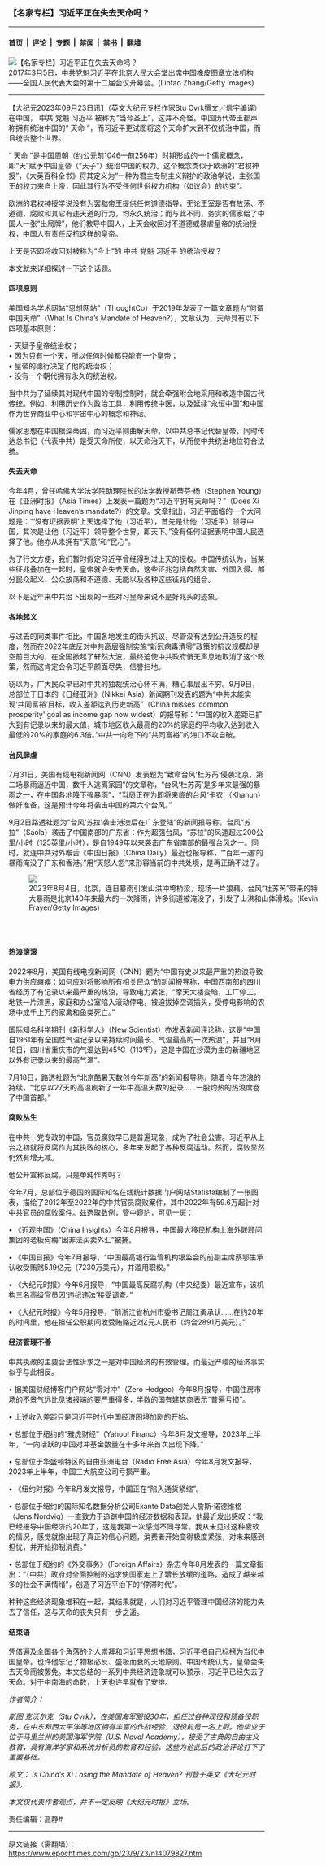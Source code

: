 ### 【名家专栏】习近平正在失去天命吗？

---

#### [首页](../../../..?n14079827) &nbsp;|&nbsp; [评论](../../../../../epoch-comment?n14079827) &nbsp;|&nbsp; [专题](../../../../../epoch-special?n14079827) &nbsp;|&nbsp; [禁闻](../../../../../epoch-news?n14079827) &nbsp;|&nbsp; [禁书](../../../../../books?n14079827) &nbsp;|&nbsp; [翻墙](https://github.com/gfw-breaker/nogfw/blob/master/README.md?n14079827)


<div><img alt="【名家专栏】习近平正在失去天命吗？" class="attachment-djy_600_400 size-djy_600_400 wp-post-image" src="https://i.epochtimes.com/assets/uploads/2023/09/id14079829-XiGettyImages-648141512-600x400.jpg"/>
<div class="caption">
 2017年3月5日，中共党魁习近平在北京人民大会堂出席中国橡皮图章立法机构——全国人民代表大会的第十二届会议开幕会。(Lintao Zhang/Getty Images)
</div></div><hr/><div class="post_content" id="artbody" itemprop="articleBody">
 <!-- article content begin -->
 <p>
  【大纪元2023年09月23日讯】（英文大纪元专栏作家Stu Cvrk撰文／信宇编译）在中国，
  <ok href="https://www.epochtimes.com/gb/tag/%E4%B8%AD%E5%85%B1.html">
   中共
  </ok>
  党魁
  <ok href="https://www.epochtimes.com/gb/tag/%E4%B9%A0%E8%BF%91%E5%B9%B3.html">
   习近平
  </ok>
  被称为“当今圣上”，这并不奇怪。中国历代帝王都声称拥有统治中国的“
  <ok href="https://www.epochtimes.com/gb/tag/%E5%A4%A9%E5%91%BD.html">
   天命
  </ok>
  ”，而习近平更试图将这个天命扩大到不仅统治中国，而且统治整个世界。
 </p>
 <p>
  “
  <ok href="https://www.epochtimes.com/gb/tag/%E5%A4%A9%E5%91%BD.html">
   天命
  </ok>
  ”是中国周朝（约公元前1046—前256年）时期形成的一个儒家概念，即“天”赋予中国皇帝（“天子”）统治中国的权力。这个概念类似于欧洲的“君权神授”，《大英百科全书》将其定义为“一种为君主专制主义辩护的政治学说，主张国王的权力来自上帝，因此其行为不受任何世俗权力机构（如议会）的约束”。
 </p>
 <p>
  欧洲的君权神授学说没有为罢黜帝王提供任何道德指导，无论王室是否有放荡、不道德、腐败和其它有违天道的行为，均永久统治；而与此不同，务实的儒家给了中国人一张“出局牌”，他们教导中国人，上天会收回对不道德或暴虐皇帝的统治授权，中国人有责任反抗这样的皇帝。
 </p>
 <p>
  上天是否即将收回对被称为“今上”的
  <ok href="https://www.epochtimes.com/gb/tag/%E4%B8%AD%E5%85%B1.html">
   中共
  </ok>
  党魁
  <ok href="https://www.epochtimes.com/gb/tag/%E4%B9%A0%E8%BF%91%E5%B9%B3.html">
   习近平
  </ok>
  的统治授权？
 </p>
 <p>
  本文就来详细探讨一下这个话题。
 </p>
 <h4>
  四项原则
 </h4>
 <p>
  美国知名学术网站“思想网站”（ThoughtCo）于2019年发表了一篇文章题为“何谓中国天命”（What Is China’s Mandate of Heaven?），文章认为，天命具有以下四项基本原则：
 </p>
 <p>
  • 天赋予皇帝统治权；
  <br/>
  • 因为只有一个天，所以任何时候都只能有一个皇帝；
  <br/>
  • 皇帝的德行决定了他的统治权；
  <br/>
  • 没有一个朝代拥有永久的统治权。
 </p>
 <p>
  当中共为了延续其对现代中国的专制控制时，就会牵强附会地采用和改造中国古代传统。例如，利用历史作为政治工具，利用传统中医，以及延续“永恒中国”和中国作为世界商业中心和宇宙中心的概念和神话。
 </p>
 <p>
  儒家思想在中国根深蒂固，而习近平则曲解天命，以中共总书记代替皇帝，同时传达总书记（代表中共）是受天命所使，以天命治天下，从而使中共统治地位符合法统。
 </p>
 <h4>
  失去天命
 </h4>
 <p>
  今年4月，曾任哈佛大学法学院助理院长的法学教授斯蒂芬‧杨（Stephen Young）在《亚洲时报》（Asia Times）上发表一篇题为“习近平拥有天命吗？”（Does Xi Jinping have Heaven’s mandate?）的文章。文章指出，习近平面临的一个大问题是：“‘没有证据表明’上天选择了他（习近平），首先是让他（习近平）领导中国，其次是让他（习近平）领导整个世界，即天下。”没有任何证据表明中国人民选择了他。他亦从未拥有“天意”和“民心”。
 </p>
 <p>
  为了行文方便，我们暂时假定习近平曾经得到过上天的授权。中国传统认为，当某些征兆叠加在一起时，皇帝就会失去天命，这些征兆包括自然灾害、外国入侵、部分民众起义、公众放荡和不道德、无能以及各种这些征兆的组合。
 </p>
 <p>
  以下是近年来中共治下出现的一些对习皇帝来说不是好兆头的迹象。
 </p>
 <h4>
  各地起义
 </h4>
 <p>
  与过去的同类事件相比，中国各地发生的街头抗议，尽管没有达到公开造反的程度，然而在2022年底反对中共高层强制实施“新冠病毒清零”政策的抗议规模却是空前巨大的，在全国掀起了轩然大波，最终迫使中共政府悄无声息地取消了这个政策，然而这肯定会令习近平颜面尽失，信誉扫地。
 </p>
 <p>
  窃以为，广大民众早已对中共的独裁统治心怀不满，糟心事层出不穷。9月9日，总部位于日本的《日经亚洲》（Nikkei Asia）新闻期刊发表的题为“中共未能实现‘共同富裕’目标，收入差距达到历史新高”（China misses ‘common prosperity’ goal as income gap now widest）的报导称：“中国的收入差距已扩大到有记录以来的最大值，城市地区收入最高的20%的家庭的平均收入达到收入最低的20%的家庭的6.3倍。”中共一向夸下的“共同富裕”的海口不攻自破。
 </p>
 <h4>
  台风肆虐
 </h4>
 <p>
  7月31日，美国有线电视新闻网（CNN）发表题为“致命台风‘杜苏芮’侵袭北京，第二场暴雨逼近中国，数千人逃离家园”的文章称，“台风‘杜苏芮’是多年来最强的暴雨之一，在中国各地降下强暴雨”，“当局正在为即将来临的台风‘卡农’（Khanun）做好准备，这是预计今年将袭击中国的第六个台风。”
 </p>
 <p>
  9月2日路透社题为“台风‘苏拉’袭击港澳后在广东登陆”的新闻报导称，台风“苏拉”（Saola）袭击了中国南部的广东省：作为超强台风，“苏拉”的风速超过200公里/小时（125英里/小时），是自1949年以来袭击广东省南部的最强台风之一。同时，就连中共对外喉舌《中国日报》（China Daily）最近也报导称，“‘百年一遇’的暴雨淹没了广东和香港。”用“天怒人怨”来形容当前的中共处境，是再正确不过了。
 </p>
 <figure class="wp-caption aligncenter" style="width: 575px">
  <ok href=" https://www.theepochtimes.com/_next/image?url=https://img.theepochtimes.com/assets/uploads/2023/09/11/id5489684-TyphoonDoksuriGettyImages-1591922387-1200x837.jpg&amp;w=1200&amp;q=75 " rel="noreferrer noopener" target="_blank">
   <img class="" src="https://www.theepochtimes.com/_next/image?url=https://img.theepochtimes.com/assets/uploads/2023/09/11/id5489684-TyphoonDoksuriGettyImages-1591922387-1200x837.jpg&amp;w=1200&amp;q=75 "/>
  </ok>
  <br/><figcaption class="wp-caption-text">
   2023年8月4日，北京，连日暴雨引发山洪冲垮桥梁，现场一片狼藉。台风“杜苏芮”带来的特大暴雨是北京140年来最大的一次降雨，许多街道被淹没了，引发了山洪和山体滑坡。(Kevin Frayer/Getty Images)
  </figcaption><br/>
 </figure><br/>
 <h4>
  热浪滚滚
 </h4>
 <p>
  2022年8月，美国有线电视新闻网（CNN）题为“中国有史以来最严重的热浪导致电力供应瘫痪：如何应对将影响所有相关民众”的新闻报导称，中国西南部的四川省经历了有记录以来最严重的热浪，导致电力紧张，“摩天大楼变暗，工厂停工，地铁一片漆黑，家庭和办公室陷入滚动停电，被迫拔掉空调插头，受停电影响的农场中成千上万的家禽和鱼类死亡。”
 </p>
 <p>
  国际知名科学期刊《新科学人》（New Scientist）亦发表新闻评论称，这是“中国自1961年有全国性气温记录以来持续时间最长、气温最高的一次热浪”，并且“8月18日，四川省重庆市的气温达到45°C（113°F），这是中国在沙漠为主的新疆地区以外有记录以来的最高气温”。
 </p>
 <p>
  7月18日，路透社题为“北京酷暑天数创今年新高”的新闻报导称，随着今年热浪的持续，“北京以27天的高温刷新了一年中高温天数的纪录……一股灼热的热浪席卷了中国首都。”
 </p>
 <h4>
  腐败丛生
 </h4>
 <p>
  在中共一党专政的中国，官员腐败早已是普遍现象，成为了社会公害。习近平从上台之初就将反腐作为其执政的核心，多年来发起了各种反腐运动。然而，腐败显然仍然有增无减。
 </p>
 <p>
  他公开宣称反腐，只是单纯作秀吗？
 </p>
 <p>
  今年7月，总部位于德国的国际知名在线统计数据门户网站Statista编制了一张图表，描绘了2012年至2022年的中共官员腐败案件，其中2022年有59.6万起针对中共官员的腐败案件。兹选取数例，管中窥豹，可见一斑：
 </p>
 <p>
  • 《近观中国》（China Insights）今年8月报导，中国最大移民机构上海外联顾问集团的老板何梅“因非法买卖外汇”被捕。
 </p>
 <p>
  • 《中国日报》今年7月报导，“中国最高银行监管机构银监会的前副主席蔡鄂生承认收受贿赂5.19亿元（7230万美元），并滥用职权。”
 </p>
 <p>
  • 《大纪元时报》今年6月报导，“中国最高反腐机构（中央纪委）最近宣布，该机构三名高级官员因‘违纪违法’接受调查。”
 </p>
 <p>
  • 《大纪元时报》今年5月报导，“前浙江省杭州市委书记周江勇承认……在约20年的时间里，他在担任公职期间收受贿赂近2亿元人民币（约合2891万美元）。”
 </p>
 <h4>
  经济管理不善
 </h4>
 <p>
  中共执政的主要合法性诉求之一是对中国经济的有效管理。而最近严峻的经济事实似乎与此相反。
 </p>
 <p>
  • 据美国财经博客门户网站“零对冲”（Zero Hedgec）今年8月报导，中国住房市场的不景气远比见诸报端的要严重得多，半数的国有建筑商表示“普遍亏损”。
 </p>
 <p>
  • 上述收入差距只是习近平时代中国经济困境加剧的开始。
 </p>
 <p>
  • 总部位于纽约的“雅虎财经”（Yahoo! Financ）今年8月发文报导，2023年上半年，“一向活跃的中国对冲基金数量在十多年来首次出现下降。”
 </p>
 <p>
  • 总部位于华盛顿特区的自由亚洲电台（Radio Free Asia）今年8月发文报导，2023年上半年，中国三大航空公司亏损严重。
 </p>
 <p>
  • 《纽约时报》今年8月发文报导，中国正在“陷入通货紧缩”。
 </p>
 <p>
  • 总部位于纽约的国际知名数据分析公司Exante Data创始人詹斯‧诺德维格（Jens Nordvig）一直致力于追踪中国的经济数据和表现，他最近发出感叹：“我已经报导中国经济约20年了，这是我第一次感觉不同寻常。我从未见过这种疲软的情况，感觉就像出现了真正的信心问题，消费者开始变得极度紧张，对未来感到担忧，并开始抑制消费。”
 </p>
 <p>
  • 总部位于纽约的《外交事务》（Foreign Affairs）杂志今年8月发表的一篇文章指出：“（中共）政府对全面控制的追求使国家走上了增长放缓的道路，造成了越来越多的社会不满情绪”，创造了习近平治下的“停滞时代”。
 </p>
 <p>
  种种这些经济现象堆积在一起，其结果就是，人们对习近平管理中国经济的能力失去了信任，这与天命的丧失只有一步之遥。
 </p>
 <h4>
  结束语
 </h4>
 <p>
  凭借遍及全国各个角落的个人崇拜和习近平思想书籍，习近平把自己标榜为当代中国皇帝。也许他忘记了物极必反、盛极而衰的天地原则。中国传统认为，皇帝会失去天命而被罢免。本文总结的一系列中共经济迹象就可以预示，习近平已经失去了天命。对于中南海的命数，上天也许早就有了安排。
 </p>
 <p>
  <em>
   作者简介：
  </em>
 </p>
 <p>
  <em>
   斯图‧克沃尔克（Stu Cvrk），在美国海军服役30年，担任过各种现役和预备役职务，在中东和西太平洋等地区拥有丰富的作战经验，退役前是一名上尉。他毕业于位于马里兰州的美国海军学院（U.S. Naval Academy），接受了古典的自由主义教育，具有海洋学家和系统分析员的教育和经验，这些为他此后的政治评论打下了重要基础。
  </em>
 </p>
 <p>
  <em>
   原文：
   <ok href="https://www.theepochtimes.com/opinion/is-chinas-xi-losing-the-mandate-of-heaven-5489640" rel="noopener noreferrer" target="_blank">
    Is China’s Xi Losing the Mandate of Heaven?
   </ok>
   刊登于英文《大纪元时报》。
  </em>
 </p>
 <p>
  <em>
   本文仅代表作者观点，并不一定反映《大纪元时报》立场。
  </em>
 </p>
 <p>
  责任编辑：高静#
 </p>
 <!-- article content end -->
 <div id="below_article_ad">
 </div>
</div>


---

原文链接（需翻墙）：https://www.epochtimes.com/gb/23/9/23/n14079827.htm